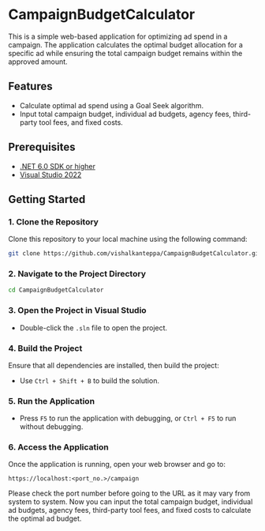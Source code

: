 # CampaignBudgetCalculator

This is a simple web-based application for optimizing ad spend in a campaign. The application calculates the optimal budget allocation for a specific ad while ensuring the total campaign budget remains within the approved amount.

## Features

- Calculate optimal ad spend using a Goal Seek algorithm.
- Input total campaign budget, individual ad budgets, agency fees, third-party tool fees, and fixed costs.

## Prerequisites

- [.NET 6.0 SDK or higher](https://dotnet.microsoft.com/download/dotnet/6.0)
- [Visual Studio 2022](https://visualstudio.microsoft.com/)

## Getting Started

### 1. Clone the Repository

Clone this repository to your local machine using the following command:

```bash
git clone https://github.com/vishalkanteppa/CampaignBudgetCalculator.git
```

### 2. Navigate to the Project Directory

```bash
cd CampaignBudgetCalculator
```

### 3. Open the Project in Visual Studio

- Double-click the `.sln` file to open the project.

### 4. Build the Project

Ensure that all dependencies are installed, then build the project:

- Use `Ctrl + Shift + B` to build the solution.

### 5. Run the Application

- Press `F5` to run the application with debugging, or `Ctrl + F5` to run without debugging.


### 6. Access the Application

Once the application is running, open your web browser and go to:

```
https://localhost:<port_no.>/campaign
```
Please check the port number before going to the URL as it may vary from system to system.
Now you can input the total campaign budget, individual ad budgets, agency fees, third-party tool fees, and fixed costs to calculate the optimal ad budget.

